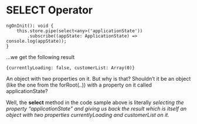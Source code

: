 SELECT Operator
===============

```
ngOnInit(): void {
    this.store.pipe(select<any>('applicationState'))
        .subscribe((appState: ApplicationState) => console.log(appState));
}
```

…we get the following result

`{currentlyLoading: false, customerList: Array(0)}`

An object with two properties on it. But why is that? Shouldn’t it be an object (like the one from the forRoot(..)) with a property on it called applicationState?

Well, the **select** method in the code sample above is literally *selecting the property “applicationState” and giving us back the result which is itself an object with two properties currentlyLoading and customerList on it.*